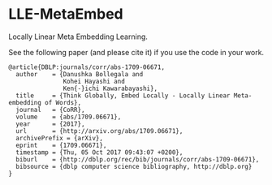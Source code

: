 # LLE-MetaEmbed
Locally Linear Meta Embedding Learning.

See the following paper (and please cite it) if you use the code in your work.

~~~~~~~~~~~~~~~~~~~~~~~~~~~~~~~~~~~~~~~~~~~~~~~~~~~~~~~~~~~~~~~~~~~~~~~~~~~~~~~~
@article{DBLP:journals/corr/abs-1709-06671,
  author    = {Danushka Bollegala and
               Kohei Hayashi and
               Ken{-}ichi Kawarabayashi},
  title     = {Think Globally, Embed Locally - Locally Linear Meta-embedding of Words},
  journal   = {CoRR},
  volume    = {abs/1709.06671},
  year      = {2017},
  url       = {http://arxiv.org/abs/1709.06671},
  archivePrefix = {arXiv},
  eprint    = {1709.06671},
  timestamp = {Thu, 05 Oct 2017 09:43:07 +0200},
  biburl    = {http://dblp.org/rec/bib/journals/corr/abs-1709-06671},
  bibsource = {dblp computer science bibliography, http://dblp.org}
}
~~~~~~~~~~~~~~~~~~~~~~~~~~~~~~~~~~~~~~~~~~~~~~~~~~~~~~~~~~~~~~~~~~~~~~~~~~~~~~~~~~~~~~~
